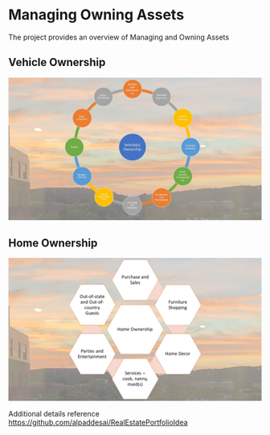 # Managing Owning Assets

The project provides an overview of Managing and Owning Assets 

## Vehicle Ownership
![image](VehicleOwnership.jpg)

## Home Ownership
![image](HomeOwnership.jpg)

Additional details reference https://github.com/alpaddesai/RealEstatePortfolioIdea
